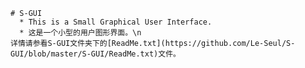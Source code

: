     # S-GUI
      * This is a Small Graphical User Interface.
      * 这是一个小型的用户图形界面。\n
    详情请参看S-GUI文件夹下的[ReadMe.txt](https://github.com/Le-Seul/S-GUI/blob/master/S-GUI/ReadMe.txt)文件。
